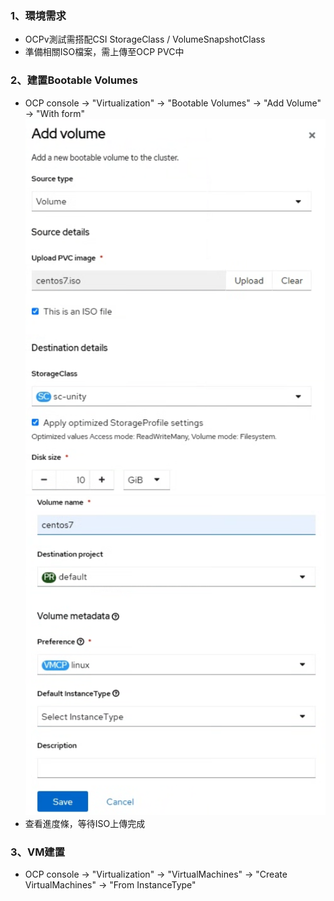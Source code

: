 ### 1、環境需求
* OCPv測試需搭配CSI StorageClass / VolumeSnapshotClass
* 準備相關ISO檔案，需上傳至OCP PVC中

### 2、建置Bootable Volumes
* OCP console -> "Virtualization" -> "Bootable Volumes" -> "Add Volume" -> "With form"
  ![](https://github.com/Andy0583/OCP/blob/main/Image/ocp/ocp-5.png)   
  ![](https://github.com/Andy0583/OCP/blob/main/Image/ocp/ocp-6.png)
* 查看進度條，等待ISO上傳完成

### 3、VM建置
* OCP console -> "Virtualization" -> "VirtualMachines" -> "Create VirtualMachines" -> "From InstanceType" 

